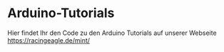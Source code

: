 # Arduino-Tutorials
Hier findet Ihr den Code zu den Arduino Tutorials auf unserer Webseite https://racingeagle.de/mint/

